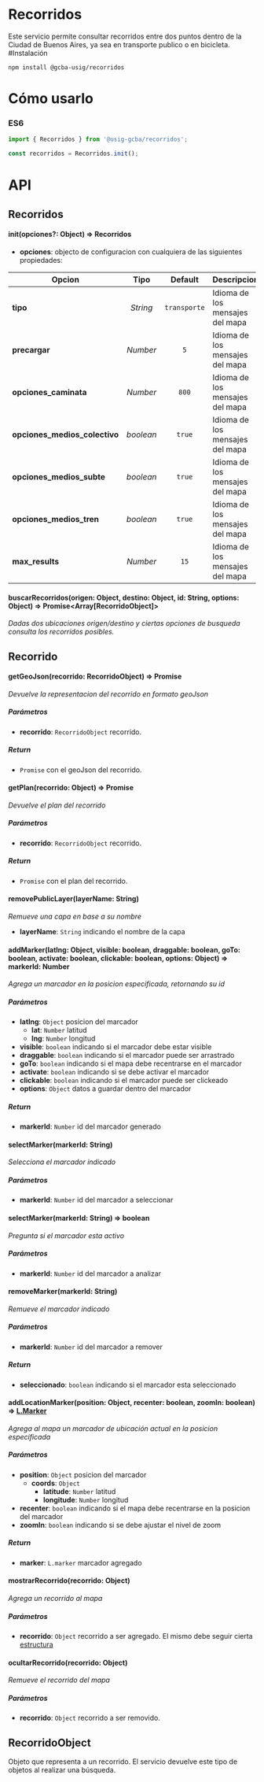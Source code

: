 # Recorridos

Este servicio permite consultar recorridos entre dos puntos dentro de la Ciudad de Buenos Aires,
ya sea en transporte publico o en bicicleta.
#Instalación

```
npm install @gcba-usig/recorridos
```

# Cómo usarlo

### ES6

```javascript
import { Recorridos } from '@usig-gcba/recorridos';

const recorridos = Recorridos.init();
```

# API

## Recorridos

#### init(opciones?: Object) => Recorridos

- **opciones**: objecto de configuracion con cualquiera de las siguientes propiedades:

| Opcion                        |   Tipo    |   Default    | Descripcion                     |
| ----------------------------- | :-------: | :----------: | :------------------------------ |
| **tipo**                      | _String_  | `transporte` | Idioma de los mensajes del mapa |
| **precargar**                 | _Number_  |     `5`      | Idioma de los mensajes del mapa |
| **opciones_caminata**         | _Number_  |    `800`     | Idioma de los mensajes del mapa |
| **opciones_medios_colectivo** | _boolean_ |    `true`    | Idioma de los mensajes del mapa |
| **opciones_medios_subte**     | _boolean_ |    `true`    | Idioma de los mensajes del mapa |
| **opciones_medios_tren**      | _boolean_ |    `true`    | Idioma de los mensajes del mapa |
| **max_results**               | _Number_  |     `15`     | Idioma de los mensajes del mapa |

#### buscarRecorridos(origen: Object, destino: Object, id: String, options: Object) => Promise<Array[RecorridoObject]>

_Dadas dos ubicaciones origen/destino y ciertas opciones de busqueda consulta los recorridos posibles._

## Recorrido

#### getGeoJson(recorrido: RecorridoObject) => Promise<GeoJson>

_Devuelve la representacion del recorrido en formato geoJson_

##### Parámetros

- **recorrido**: `RecorridoObject` recorrido.

##### Return

- `Promise` con el geoJson del recorrido.

#### getPlan(recorrido: Object) => Promise

_Devuelve el plan del recorrido_

##### Parámetros

- **recorrido**: `RecorridoObject` recorrido.

##### Return

- `Promise` con el plan del recorrido.

#### removePublicLayer(layerName: String)

_Remueve una capa en base a su nombre_

- **layerName**: `String` indicando el nombre de la capa

#### addMarker(latlng: Object, visible: boolean, draggable: boolean, goTo: boolean, activate: boolean, clickable: boolean, options: Object) => markerId: Number

_Agrega un marcador en la posicion especificada, retornando su id_

##### Parámetros

- **latlng**: `Object` posicion del marcador
  - **lat**: `Number` latitud
  - **lng**: `Number` longitud
- **visible**: `boolean` indicando si el marcador debe estar visible
- **draggable**: `boolean` indicando si el marcador puede ser arrastrado
- **goTo**: `boolean` indicando si el mapa debe recentrarse en el marcador
- **activate**: `boolean` indicando si se debe activar el marcador
- **clickable**: `boolean` indicando si el marcador puede ser clickeado
- **options**: `Object` datos a guardar dentro del marcador

##### Return

- **markerId**: `Number` id del marcador generado

#### selectMarker(markerId: String)

_Selecciona el marcador indicado_

##### Parámetros

- **markerId**: `Number` id del marcador a seleccionar

#### selectMarker(markerId: String) => boolean

_Pregunta si el marcador esta activo_

##### Parámetros

- **markerId**: `Number` id del marcador a analizar

#### removeMarker(markerId: String)

_Remueve el marcador indicado_

##### Parámetros

- **markerId**: `Number` id del marcador a remover

##### Return

- **seleccionado**: `boolean` indicando si el marcador esta seleccionado

#### addLocationMarker(position: Object, recenter: boolean, zoomIn: boolean) => [L.Marker](http://leafletjs.com/reference-1.3.0.html#marker)

_Agrega al mapa un marcador de ubicación actual en la posicion especificada_

##### Parámetros

- **position**: `Object` posicion del marcador
  - **coords**: `Object`
    - **latitude**: `Number` latitud
    - **longitude**: `Number` longitud
- **recenter**: `boolean` indicando si el mapa debe recentrarse en la posicion del marcador
- **zoomIn**: `boolean` indicando si se debe ajustar el nivel de zoom

##### Return

- **marker**: `L.marker` marcador agregado

#### mostrarRecorrido(recorrido: Object)

_Agrega un recorrido al mapa_

##### Parámetros

- **recorrido**: `Object` recorrido a ser agregado. El mismo debe seguir cierta [estructura](https://www.npmjs.com/package/@usig-gcba/recorridos)

#### ocultarRecorrido(recorrido: Object)

_Remueve el recorrido del mapa_

##### Parámetros

- **recorrido**: `Object` recorrido a ser removido.

## RecorridoObject

Objeto que representa a un recorrido. El servicio devuelve este tipo de objetos al realizar una búsqueda.
